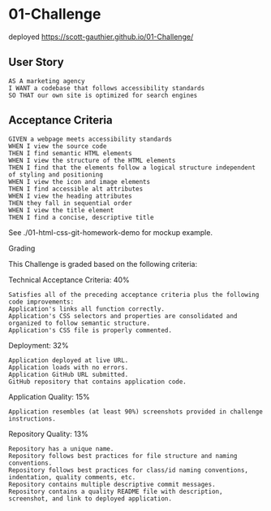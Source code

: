 # 01-Challenge

deployed https://scott-gauthier.github.io/01-Challenge/

## User Story

```
AS A marketing agency
I WANT a codebase that follows accessibility standards
SO THAT our own site is optimized for search engines
```

## Acceptance Criteria

```
GIVEN a webpage meets accessibility standards
WHEN I view the source code
THEN I find semantic HTML elements
WHEN I view the structure of the HTML elements
THEN I find that the elements follow a logical structure independent of styling and positioning
WHEN I view the icon and image elements
THEN I find accessible alt attributes
WHEN I view the heading attributes
THEN they fall in sequential order
WHEN I view the title element
THEN I find a concise, descriptive title
```

See ./01-html-css-git-homework-demo for mockup example.

Grading

This Challenge is graded based on the following criteria:

Technical Acceptance Criteria: 40%
```
Satisfies all of the preceding acceptance criteria plus the following code improvements:
Application's links all function correctly.
Application's CSS selectors and properties are consolidated and organized to follow semantic structure.
Application's CSS file is properly commented.
```

Deployment: 32%
```
Application deployed at live URL.
Application loads with no errors.
Application GitHub URL submitted.
GitHub repository that contains application code.
```

Application Quality: 15%
```
Application resembles (at least 90%) screenshots provided in challenge instructions.
```

Repository Quality: 13%
```
Repository has a unique name.
Repository follows best practices for file structure and naming conventions.
Repository follows best practices for class/id naming conventions, indentation, quality comments, etc.
Repository contains multiple descriptive commit messages.
Repository contains a quality README file with description, screenshot, and link to deployed application.
```